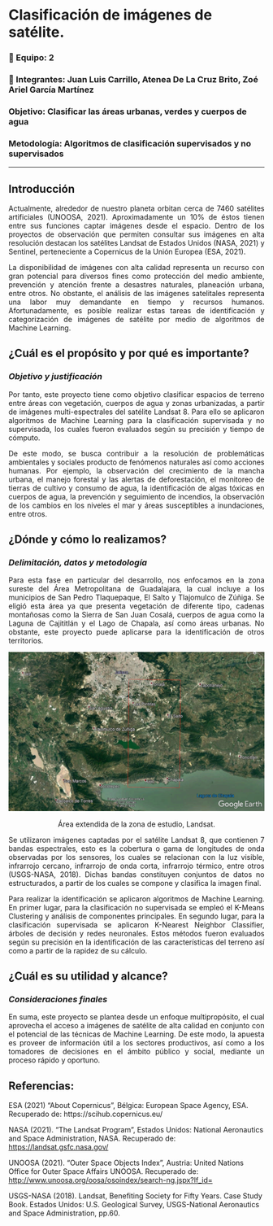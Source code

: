 # Clasificación de imágenes de satélite.
 
### :round_pushpin: Equipo: 2

### :round_pushpin: Integrantes: Juan Luis Carrillo, Atenea De La Cruz Brito, Zoé Ariel García Martínez

### Objetivo: Clasificar las áreas urbanas, verdes y cuerpos de agua

### Metodología: Algoritmos de clasificación supervisados y no supervisados

***

## Introducción
<p align="justify">
Actualmente, alrededor de nuestro planeta orbitan cerca de 7460 satélites artificiales (UNOOSA, 2021). Aproximadamente un 10% de éstos tienen entre sus funciones captar imágenes desde el espacio. Dentro de los proyectos de observación que permiten consultar sus imágenes en alta resolución destacan los satélites Landsat de Estados Unidos (NASA, 2021) y Sentinel, perteneciente a Copernicus de la Unión Europea (ESA, 2021).
<p align="justify">
 La disponibilidad de imágenes con alta calidad representa un recurso con gran potencial para diversos fines como protección del medio ambiente, prevención y atención frente a desastres naturales, planeación urbana, entre otros. No obstante, el análisis de las imágenes satelitales representa una labor muy demandante en tiempo y recursos humanos. Afortunadamente, es posible realizar estas tareas de identificación y categorización de imágenes de satélite por medio de algoritmos de Machine Learning.

## **¿Cuál es el propósito y por qué es importante?**
### _Objetivo y justificación_
<p align="justify">
 Por tanto, este proyecto tiene como objetivo clasificar espacios de terreno entre áreas con vegetación, cuerpos de agua y zonas urbanizadas, a partir de imágenes multi-espectrales del satélite Landsat 8. Para ello se aplicaron algoritmos de Machine Learning para la clasificación supervisada y no supervisada, los cuales fueron evaluados según su precisión y tiempo de cómputo.
<p align="justify">
De este modo, se busca contribuir a la resolución de problemáticas ambientales y sociales producto de fenómenos naturales así como acciones humanas. Por ejemplo, la observación del crecimiento de la mancha urbana, el manejo forestal y las alertas de deforestación, el monitoreo de tierras de cultivo y consumo de agua, la identificación de algas tóxicas en cuerpos de agua, la prevención y seguimiento de incendios, la observación de los cambios en los niveles el mar y áreas susceptibles a inundaciones, entre otros.

## **¿Dónde y cómo lo realizamos?**
### _Delimitación, datos y metodología_
<p align="justify">
 Para esta fase en particular del desarrollo, nos enfocamos en la zona sureste del Área Metropolitana de Guadalajara, la cual incluye a los municipios de San Pedro Tlaquepaque, El Salto y Tlajomulco de Zúñiga. Se eligió esta área ya que presenta vegetación de diferente tipo, cadenas montañosas como la Sierra de San Juan Cosalá, cuerpos de agua como la Laguna de Cajititlán y el Lago de Chapala, así como áreas urbanas. No obstante, este proyecto puede aplicarse para la identificación de otros territorios.
 
 <p align="center">
  <img src="/img_files/Guadalajara_1.png" "Área extendida de la zona de estudio" alt="NF"/>
 <p align="center">
  Área extendida de la zona de estudio, Landsat.

<p align="justify">
Se utilizaron imágenes captadas por el satélite Landsat 8, que contienen 7 bandas espectrales, esto es la cobertura o gama de longitudes de onda observadas por los sensores, los cuales se relacionan con la luz visible, infrarrojo cercano, infrarrojo de onda corta, infrarrojo térmico, entre otros (USGS-NASA, 2018). Dichas bandas constituyen conjuntos de datos no estructurados, a partir de los cuales se compone y clasifica la imagen final.
<p align="justify">
Para realizar la identificación se aplicaron algoritmos de Machine Learning. En primer lugar, para la clasificación no supervisada se empleó el K-Means Clustering y análisis de componentes principales. En segundo lugar, para la clasificación supervisada se aplicaron K-Nearest Neighbor Classifier, árboles de decisión y redes neuronales. Estos métodos fueron evaluados según su precisión en la identificación de las características del terreno así como a partir de la rapidez de su cálculo.

## **¿Cuál es su utilidad y alcance?**
### _Consideraciones finales_
<p align="justify">
 En suma, este proyecto se plantea desde un enfoque multipropósito, el cual aprovecha el acceso a imágenes de satélite de alta calidad en conjunto con el potencial de las técnicas de Machine Learning. De este modo, la apuesta es proveer de información útil a los sectores productivos, así como a los tomadores de decisiones en el ámbito público y social, mediante un proceso rápido y oportuno.

## **Referencias:**
<p align="left">
ESA (2021) “About Copernicus”, Bélgica: European Space Agency, ESA. Recuperado de: https://scihub.copernicus.eu/ 

NASA (2021). “The Landsat Program”, Estados Unidos: National Aeronautics and Space Administration, NASA. Recuperado de: https://landsat.gsfc.nasa.gov/

UNOOSA (2021). “Outer Space Objects Index”, Austria: United Nations Office for Outer Space Affairs UNOOSA. Recuperado de: http://www.unoosa.org/oosa/osoindex/search-ng.jspx?lf_id=

USGS-NASA (2018). Landsat, Benefiting Society for Fifty Years. Case Study Book. Estados Unidos: U.S. Geological Survey, USGS-National Aeronautics and Space Administration, pp.60.



  

